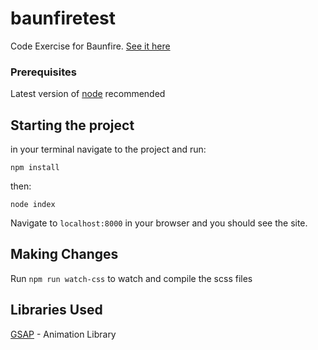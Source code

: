 # baunfiretest

Code Exercise for Baunfire.
[See it here](https://drew-haas.github.io/baunfiretest/)

### Prerequisites

Latest version of [node](https://www.npmjs.com/get-npm) recommended

## Starting the project

in your terminal navigate to the project and run:

`npm install`

then:

`node index`

Navigate to `localhost:8000` in your browser and you should see the site.

## Making Changes

Run `npm run watch-css` to watch and compile the scss files

## Libraries Used

[GSAP](https://greensock.com/gsap) - Animation Library
